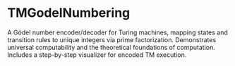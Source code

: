 # TMGodelNumbering
A Gödel number encoder/decoder for Turing machines, mapping states and transition rules to unique integers via prime factorization. Demonstrates universal computability and the theoretical foundations of computation. Includes a step-by-step visualizer for encoded TM execution.
